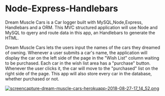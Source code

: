 # Node-Express-Handlebars

<p>Dream Muscle Cars is a Car logger built with MySQL,Node,Express, Handlebars and a ORM. This MVC structured application will use Node and MySQL to qyery and route data in this app, an Handlebars to generate the HTML.</p>
<p>Dream Muscle Cars lets the users input the names of the cars they dreamed of owning.
Whenever a user submits a car's name, the application will display the car on the left side of the page in the "Wish List" column waiting to be purchased. Each car in the wish list area has a "purchase" button. Whenever the user clicks it, the car will move to the "purchased" list on the right side of the page. This app will also store every car in the database, whether purchased or not.</p>

[![screencapture-dream-muscle-cars-herokuapp-2018-08-27-17_14_52.png](https://s15.postimg.cc/aqvr6ip0r/screencapture-dream-muscle-cars-herokuapp-2018-08-27-17_14_52.png)](https://postimg.cc/image/nv1bj7h2f/)
